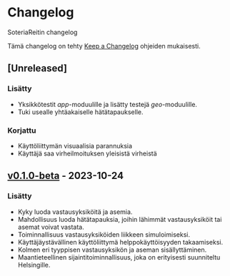 # Changelog

SoteriaReitin changelog

Tämä changelog on tehty [Keep a Changelog](https://keepachangelog.com/en/1.0.0/) ohjeiden mukaisesti.

## [Unreleased] 

### Lisätty

- Yksikkötestit *app*-moduulille ja lisätty testejä *geo*-moduulille.
- Tuki usealle yhtäakaiselle hätätapaukselle.

### Korjattu

- Käyttöliittymän visuaalisia parannuksia
- Käyttäjä saa virheilmoituksen yleisistä virheistä

## [v0.1.0-beta](https://github.com/3nd3r1/soteriareitti/releases/tag/v0.1.0-beta) - 2023-10-24

### Lisätty
- Kyky luoda vastausyksiköitä ja asemia.
- Mahdollisuus luoda hätätapauksia, joihin lähimmät vastausyksiköit tai asemat voivat vastata.
- Toiminnallisuus vastausyksiköiden liikkeen simuloimiseksi.
- Käyttäjäystävällinen käyttöliittymä helppokäyttöisyyden takaamiseksi.
- Kolmen eri tyyppisen vastausyksikön ja aseman sisällyttäminen.
- Maantieteellinen sijaintitoiminnallisuus, joka on erityisesti suunniteltu Helsingille.